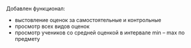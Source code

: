 Добавлен функционал:

- выстовление оценок за самостоятельные и контрольные 
- просмотр всех видов оценок
- просмотр учеников со средней оценкой в интервале min – max по предмету
